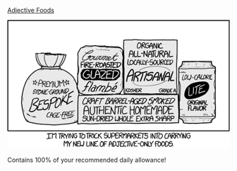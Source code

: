 [Adjective Foods](https://xkcd.com/1774)

![Adjective Foods](./random_comic.png)

Contains 100% of your recommended daily allowance!

